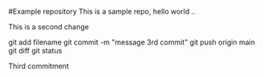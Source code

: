 #Example repository
This is a sample repo, hello world ..

This is a second change


git add filename
git commit -m "message 3rd commit"
git push origin main
git diff
git status


Third commitment